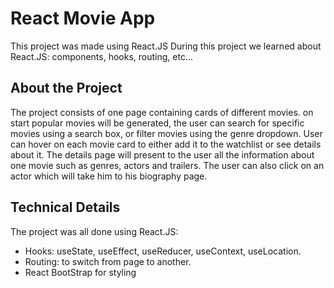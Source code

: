 # React Movie App

This project was made using React.JS
During this project we learned about React.JS: components, hooks, routing, etc...

## About the Project

The project consists of one page containing cards of different movies. on start popular movies will be generated, the user can search for specific movies using a search box, or filter movies using the genre dropdown.
User can hover on each movie card to either add it to the watchlist or see details about it.
The details page will present to the user all the information about one movie such as genres, actors and trailers.
The user can also click on an actor which will take him to his biography page.

## Technical Details

The project was all done using React.JS:

- Hooks: useState, useEffect, useReducer, useContext, useLocation.
- Routing: to switch from page to another.
- React BootStrap for styling
